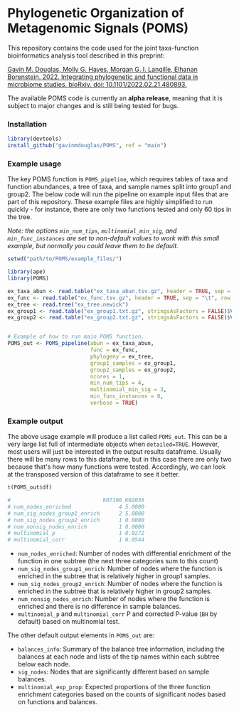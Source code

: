 # Phylogenetic Organization of Metagenomic Signals (POMS)

This repository contains the code used for the joint taxa-function bioinformatics analysis tool described in this preprint:

[Gavin M. Douglas, Molly G. Hayes, Morgan G. I. Langille, Elhanan Borenstein. 2022. Integrating phylogenetic and functional data in microbiome studies. bioRxiv. doi: 10.1101/2022.02.21.480893.](https://www.biorxiv.org/content/10.1101/2022.02.21.480893v1)


The available POMS code is currently an **alpha release**, meaning that it is subject to major changes and is still being tested for bugs.

### Installation

```R
library(devtools)
install_github("gavinmdouglas/POMS", ref = "main")
```

### Example usage

The key POMS function is `POMS_pipeline`, which requires tables of taxa and function abundances, a tree of taxa, and sample names split into group1 and group2. The below code will run the pipeline on example input files that are part of this repository. These example files are highly simplified to run quickly - for instance, there are only two functions tested and only 60 tips in the tree.

_Note: the options `min_num_tips`, `multinomial_min_sig`, and `min_func_instances` are set to non-default values to work with this small example, but normally you could leave them to be default._

```R
setwd("path/to/POMS/example_files/")

library(ape)
library(POMS)

ex_taxa_abun <- read.table("ex_taxa_abun.tsv.gz", header = TRUE, sep = "\t", row.names = 1)
ex_func <- read.table("ex_func.tsv.gz", header = TRUE, sep = "\t", row.names = 1)
ex_tree <- read.tree("ex_tree.newick")
ex_group1 <- read.table("ex_group1.txt.gz", stringsAsFactors = FALSE)$V1
ex_group2 <- read.table("ex_group2.txt.gz", stringsAsFactors = FALSE)$V1


# Example of how to run main POMS function. 
POMS_out <- POMS_pipeline(abun = ex_taxa_abun,
                          func = ex_func,
                          phylogeny = ex_tree,
                          group1_samples = ex_group1,
                          group2_samples = ex_group2,
                          ncores = 1,
                          min_num_tips = 4,
                          multinomial_min_sig = 3,
                          min_func_instances = 0,
                          verbose = TRUE)
```

### Example output

The above usage example will produce a list called `POMS_out`. This can be a very large list full of intermediate objects when `detailed=TRUE`. However, most users will just be interested in the output results dataframe. Usually there will be many rows to this dataframe, but in this case there are only two because that's how many functions were tested. Accordingly, we can look at the transposed version of this dataframe to see it better.

```R
t(POMS_out$df)

#                             K07106 K02036
# num_nodes_enriched               4 5.0000
# num_sig_nodes_group1_enrich      2 5.0000
# num_sig_nodes_group2_enrich      1 0.0000
# num_nonsig_nodes_enrich          1 0.0000
# multinomial_p                    1 0.0272
# multinomial_corr                 1 0.0544
```

* `num_nodes_enriched`: Number of nodes with differential enrichment of the function in one subtree (the next three categories sum to this count)
* `num_sig_nodes_group1_enrich`: Number of nodes where the function is enriched in the subtree that is relatively higher in group1 samples.
* `num_sig_nodes_group2_enrich`: Number of nodes where the function is enriched in the subtree that is relatively higher in group2 samples.
* `num_nonsig_nodes_enrich`: Number of nodes where the function is enriched and there is no difference in sample balances.
* `multinomial_p` and `multinomial_corr` P and corrected P-value (`BH` by default) based on multinomial test.

The other default output elements in `POMS_out` are:
* `balances_info`: Summary of the balance tree information, including the balances at each node and lists of the tip names within each subtree below each node.
* `sig_nodes`: Nodes that are significantly different based on sample balances.
* `multinomial_exp_prop`: Expected proportions of the three function enrichment categories based on the counts of significant nodes based on functions and balances.
